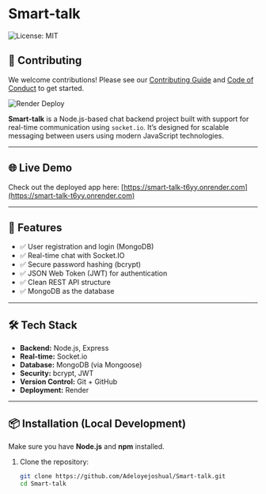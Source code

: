 # Smart-talk

![License: MIT](https://img.shields.io/badge/License-MIT-yellow.svg)

## 🤝 Contributing

We welcome contributions! Please see our [Contributing Guide](./CONTRIBUTING.md) and [Code of Conduct](./CODE_OF_CONDUCT.md) to get started.

![Render Deploy](https://github.com/Adeloyejoshual/Smart-talk/actions/workflows/render-deploy.yml/badge.svg)

**Smart-talk** is a Node.js-based chat backend project built with support for real-time communication using `socket.io`. It’s designed for scalable messaging between users using modern JavaScript technologies.

---

## 🌐 Live Demo

Check out the deployed app here: [https://smart-talk-t6yy.onrender.com](https://smart-talk-t6yy.onrender.com)

---

## 🚀 Features

- ✅ User registration and login (MongoDB)
- ✅ Real-time chat with Socket.IO
- ✅ Secure password hashing (bcrypt)
- ✅ JSON Web Token (JWT) for authentication
- ✅ Clean REST API structure
- ✅ MongoDB as the database

---

## 🛠 Tech Stack

- **Backend:** Node.js, Express
- **Real-time:** Socket.io
- **Database:** MongoDB (via Mongoose)
- **Security:** bcrypt, JWT
- **Version Control:** Git + GitHub
- **Deployment:** Render

---

## 📦 Installation (Local Development)

Make sure you have **Node.js** and **npm** installed.

1. Clone the repository:

   ```bash
   git clone https://github.com/Adeloyejoshual/Smart-talk.git
   cd Smart-talk